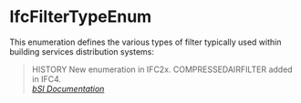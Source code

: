 IfcFilterTypeEnum
=================
This enumeration defines the various types of filter typically used within
building services distribution systems:  
  
> HISTORY  New enumeration in IFC2x. COMPRESSEDAIRFILTER added in IFC4.  
[ _bSI
Documentation_](https://standards.buildingsmart.org/IFC/DEV/IFC4_2/FINAL/HTML/schema/ifchvacdomain/lexical/ifcfiltertypeenum.htm)


